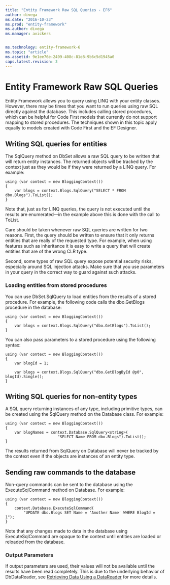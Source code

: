 ```yaml
---
title: "Entity Framework Raw SQL Queries - EF6"
author: divega
ms.date: "2016-10-23"
ms.prod: "entity-framework"
ms.author: divega
ms.manager: avickers


ms.technology: entity-framework-6
ms.topic: "article"
ms.assetid: 9e1ee76e-2499-408c-81e8-9b6c5d1945a0
caps.latest.revision: 3
---
```

# Entity Framework Raw SQL Queries
Entity Framework allows you to query using LINQ with your entity classes. However, there may be times that you want to run queries using raw SQL directly against the database. This includes calling stored procedures, which can be helpful for Code First models that currently do not support mapping to stored procedures. The techniques shown in this topic apply equally to models created with Code First and the EF Designer.  

## Writing SQL queries for entities  

The SqlQuery method on DbSet allows a raw SQL query to be written that will return entity instances. The returned objects will be tracked by the context just as they would be if they were returned by a LINQ query. For example:  

```  
using (var context = new BloggingContext())
{
    var blogs = context.Blogs.SqlQuery("SELECT * FROM dbo.Blogs").ToList();
}
```  

Note that, just as for LINQ queries, the query is not executed until the results are enumerated—in the example above this is done with the call to ToList.  

Care should be taken whenever raw SQL queries are written for two reasons. First, the query should be written to ensure that it only returns entities that are really of the requested type. For example, when using features such as inheritance it is easy to write a query that will create entities that are of the wrong CLR type.  

Second, some types of raw SQL query expose potential security risks, especially around SQL injection attacks. Make sure that you use parameters in your query in the correct way to guard against such attacks.  

### Loading entities from stored procedures  

You can use DbSet.SqlQuery to load entities from the results of a stored procedure. For example, the following code calls the dbo.GetBlogs procedure in the database:  

```  
using (var context = new BloggingContext())
{
    var blogs = context.Blogs.SqlQuery("dbo.GetBlogs").ToList();
}
```  

You can also pass parameters to a stored procedure using the following syntax:  

```  
using (var context = new BloggingContext())
{
    var blogId = 1;

    var blogs = context.Blogs.SqlQuery("dbo.GetBlogById @p0", blogId).Single();
}
```  

## Writing SQL queries for non-entity types  

A SQL query returning instances of any type, including primitive types, can be created using the SqlQuery method on the Database class. For example:  

```  
using (var context = new BloggingContext())
{
    var blogNames = context.Database.SqlQuery<string>(
                       "SELECT Name FROM dbo.Blogs").ToList();
}
```  

The results returned from SqlQuery on Database will never be tracked by the context even if the objects are instances of an entity type.  

## Sending raw commands to the database  

Non-query commands can be sent to the database using the ExecuteSqlCommand method on Database. For example:  

```  
using (var context = new BloggingContext())
{
    context.Database.ExecuteSqlCommand(
        "UPDATE dbo.Blogs SET Name = 'Another Name' WHERE BlogId = 1");
}
```  

Note that any changes made to data in the database using ExecuteSqlCommand are opaque to the context until entities are loaded or reloaded from the database.  

### Output Parameters  

If output parameters are used, their values will not be available until the results have been read completely. This is due to the underlying behavior of DbDataReader, see [Retrieving Data Using a DataReader](http://go.microsoft.com/fwlink/?LinkID=398589) for more details.  
